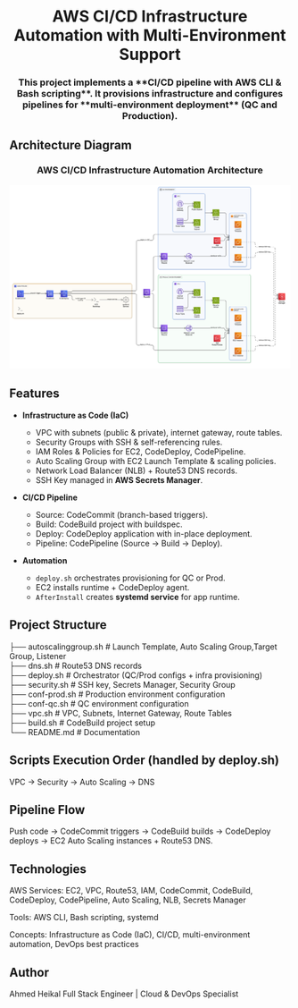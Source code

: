 <div align="center">

# AWS CI/CD Infrastructure Automation with Multi-Environment Support

<h3 align="center">This project implements a **CI/CD pipeline with AWS CLI & Bash scripting**.  
It provisions infrastructure and configures pipelines for **multi-environment deployment** (QC and Production).</h3>

</div>

## Architecture Diagram

<div align="center">

### AWS CI/CD Infrastructure Automation Architecture

![CI/CD](./assets/Iac-diagram.png)

</div>

## Features

- **Infrastructure as Code (IaC)**

  - VPC with subnets (public & private), internet gateway, route tables.
  - Security Groups with SSH & self-referencing rules.
  - IAM Roles & Policies for EC2, CodeDeploy, CodePipeline.
  - Auto Scaling Group with EC2 Launch Template & scaling policies.
  - Network Load Balancer (NLB) + Route53 DNS records.
  - SSH Key managed in **AWS Secrets Manager**.

- **CI/CD Pipeline**

  - Source: CodeCommit (branch-based triggers).
  - Build: CodeBuild project with buildspec.
  - Deploy: CodeDeploy application with in-place deployment.
  - Pipeline: CodePipeline (Source → Build → Deploy).

- **Automation**
  - `deploy.sh` orchestrates provisioning for QC or Prod.
  - EC2 installs runtime + CodeDeploy agent.
  - `AfterInstall` creates **systemd service** for app runtime.

## Project Structure

├── autoscalinggroup.sh # Launch Template, Auto Scaling Group,Target Group, Listener  
├── dns.sh # Route53 DNS records  
├── deploy.sh # Orchestrator (QC/Prod configs + infra provisioning)  
├── security.sh # SSH key, Secrets Manager, Security Group  
├── conf-prod.sh # Production environment configuration  
├── conf-qc.sh # QC environment configuration  
├── vpc.sh # VPC, Subnets, Internet Gateway, Route Tables  
├── build.sh # CodeBuild project setup  
└── README.md # Documentation

## Scripts Execution Order (handled by deploy.sh)

VPC → Security → Auto Scaling → DNS

## Pipeline Flow

Push code → CodeCommit triggers → CodeBuild builds → CodeDeploy deploys → EC2 Auto Scaling instances + Route53 DNS.

## Technologies

AWS Services: EC2, VPC, Route53, IAM, CodeCommit, CodeBuild, CodeDeploy, CodePipeline, Auto Scaling, NLB, Secrets Manager

Tools: AWS CLI, Bash scripting, systemd

Concepts: Infrastructure as Code (IaC), CI/CD, multi-environment automation, DevOps best practices

## Author

Ahmed Heikal
Full Stack Engineer | Cloud & DevOps Specialist
